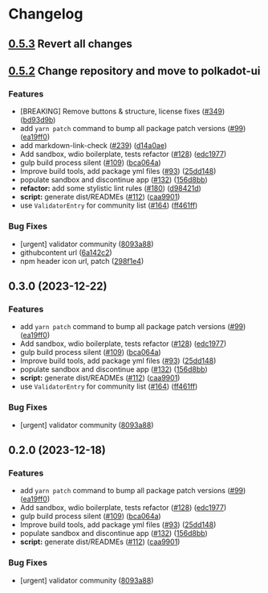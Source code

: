 # Changelog

## [0.5.3](https://github.com/polkadot-ui/library/) Revert all changes 

## [0.5.2](https://github.com/polkadot-ui/library/) Change repository and move to polkadot-ui

### Features

* [BREAKING] Remove buttons & structure, license fixes ([#349](https://github.com/polkadot-cloud/library/issues/349)) ([bd93d9b](https://github.com/polkadot-cloud/library/commit/bd93d9b7e5a6008abad9ccf420e37d792c409cb1))
* add `yarn patch` command to bump all package patch versions ([#99](https://github.com/polkadot-cloud/library/issues/99)) ([ea19ff0](https://github.com/polkadot-cloud/library/commit/ea19ff01e00487ac5e5cfb681ff695a1d5e97de0))
* add markdown-link-check ([#239](https://github.com/polkadot-cloud/library/issues/239)) ([d14a0ae](https://github.com/polkadot-cloud/library/commit/d14a0ae8eba35c9d93fb5beb7a7a47e2310fadd3))
* Add sandbox, wdio boilerplate, tests refactor ([#128](https://github.com/polkadot-cloud/library/issues/128)) ([edc1977](https://github.com/polkadot-cloud/library/commit/edc197766ced173d500d84be81c8a0edad02b433))
* gulp build process silent ([#109](https://github.com/polkadot-cloud/library/issues/109)) ([bca064a](https://github.com/polkadot-cloud/library/commit/bca064a2f149db0970f7aa348e7a8f1fa2f36512))
* Improve build tools, add package yml files ([#93](https://github.com/polkadot-cloud/library/issues/93)) ([25dd148](https://github.com/polkadot-cloud/library/commit/25dd148c2e74346e069195eb78fe447fb7f273a1))
* populate sandbox and discontinue app ([#132](https://github.com/polkadot-cloud/library/issues/132)) ([156d8bb](https://github.com/polkadot-cloud/library/commit/156d8bb39d056999388972a076ae1462aaf91a84))
* **refactor:** add some stylistic lint rules ([#180](https://github.com/polkadot-cloud/library/issues/180)) ([d98421d](https://github.com/polkadot-cloud/library/commit/d98421dc0c283b2f47ce3783164880d5620b518c))
* **script:** generate dist/READMEs ([#112](https://github.com/polkadot-cloud/library/issues/112)) ([caa9901](https://github.com/polkadot-cloud/library/commit/caa990144772d7bab81adc377f84c94523be3745))
* use `ValidatorEntry` for community list ([#164](https://github.com/polkadot-cloud/library/issues/164)) ([ff461ff](https://github.com/polkadot-cloud/library/commit/ff461ff639b0c95a0d081d791e2a264a53dd5903))


### Bug Fixes

* [urgent] validator community ([8093a88](https://github.com/polkadot-cloud/library/commit/8093a889242f4b0f3c41ad8dded264ab41eae60d))
* githubcontent url ([6a142c2](https://github.com/polkadot-cloud/library/commit/6a142c290f5730e4db09324ae3d6ea69c21ffd9c))
* npm header icon url, patch ([298f1e4](https://github.com/polkadot-cloud/library/commit/298f1e489f734b7b63a3d1d15119f20cf1b1bdb5))

## 0.3.0 (2023-12-22)


### Features

* add `yarn patch` command to bump all package patch versions ([#99](https://github.com/polkadot-cloud/library/issues/99)) ([ea19ff0](https://github.com/polkadot-cloud/library/commit/ea19ff01e00487ac5e5cfb681ff695a1d5e97de0))
* Add sandbox, wdio boilerplate, tests refactor ([#128](https://github.com/polkadot-cloud/library/issues/128)) ([edc1977](https://github.com/polkadot-cloud/library/commit/edc197766ced173d500d84be81c8a0edad02b433))
* gulp build process silent ([#109](https://github.com/polkadot-cloud/library/issues/109)) ([bca064a](https://github.com/polkadot-cloud/library/commit/bca064a2f149db0970f7aa348e7a8f1fa2f36512))
* Improve build tools, add package yml files ([#93](https://github.com/polkadot-cloud/library/issues/93)) ([25dd148](https://github.com/polkadot-cloud/library/commit/25dd148c2e74346e069195eb78fe447fb7f273a1))
* populate sandbox and discontinue app ([#132](https://github.com/polkadot-cloud/library/issues/132)) ([156d8bb](https://github.com/polkadot-cloud/library/commit/156d8bb39d056999388972a076ae1462aaf91a84))
* **script:** generate dist/READMEs ([#112](https://github.com/polkadot-cloud/library/issues/112)) ([caa9901](https://github.com/polkadot-cloud/library/commit/caa990144772d7bab81adc377f84c94523be3745))
* use `ValidatorEntry` for community list ([#164](https://github.com/polkadot-cloud/library/issues/164)) ([ff461ff](https://github.com/polkadot-cloud/library/commit/ff461ff639b0c95a0d081d791e2a264a53dd5903))


### Bug Fixes

* [urgent] validator community ([8093a88](https://github.com/polkadot-cloud/library/commit/8093a889242f4b0f3c41ad8dded264ab41eae60d))

## 0.2.0 (2023-12-18)


### Features

* add `yarn patch` command to bump all package patch versions ([#99](https://github.com/polkadot-cloud/library/issues/99)) ([ea19ff0](https://github.com/polkadot-cloud/library/commit/ea19ff01e00487ac5e5cfb681ff695a1d5e97de0))
* Add sandbox, wdio boilerplate, tests refactor ([#128](https://github.com/polkadot-cloud/library/issues/128)) ([edc1977](https://github.com/polkadot-cloud/library/commit/edc197766ced173d500d84be81c8a0edad02b433))
* gulp build process silent ([#109](https://github.com/polkadot-cloud/library/issues/109)) ([bca064a](https://github.com/polkadot-cloud/library/commit/bca064a2f149db0970f7aa348e7a8f1fa2f36512))
* Improve build tools, add package yml files ([#93](https://github.com/polkadot-cloud/library/issues/93)) ([25dd148](https://github.com/polkadot-cloud/library/commit/25dd148c2e74346e069195eb78fe447fb7f273a1))
* populate sandbox and discontinue app ([#132](https://github.com/polkadot-cloud/library/issues/132)) ([156d8bb](https://github.com/polkadot-cloud/library/commit/156d8bb39d056999388972a076ae1462aaf91a84))
* **script:** generate dist/READMEs ([#112](https://github.com/polkadot-cloud/library/issues/112)) ([caa9901](https://github.com/polkadot-cloud/library/commit/caa990144772d7bab81adc377f84c94523be3745))


### Bug Fixes

* [urgent] validator community ([8093a88](https://github.com/polkadot-cloud/library/commit/8093a889242f4b0f3c41ad8dded264ab41eae60d))
